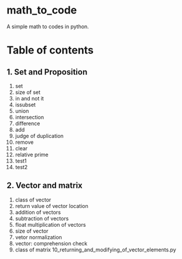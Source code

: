 # math_to_code
A simple math to codes in python.


# Table of contents
## 1. Set and Proposition
01. set
02. size of set
03. in and not it
04. issubset
05. union
06. intersection
07. difference
08. add
09. judge of duplication
10. remove
11. clear
12. relative prime
13. test1
14. test2

## 2. Vector and matrix
01. class of vector
02. return value of vector location
03. addition of vectors
04. subtraction of vectors
05. float multiplication of vectors
06. size of vector
07. vetor normalization
08. vector: comprehension check
09. class of matrix
10_returning_and_modifying_of_vector_elements.py
